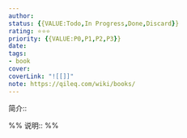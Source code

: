 ```yaml
---
author: 
status: {{VALUE:Todo,In Progress,Done,Discard}}
rating: ⭐⭐⭐
priority: {{VALUE:P0,P1,P2,P3}}
date: 
tags: 
- book
cover: 
coverLink: "![[]]"
note: https://qileq.com/wiki/books/
---
```


简介:: 

%%
说明:: 
%%